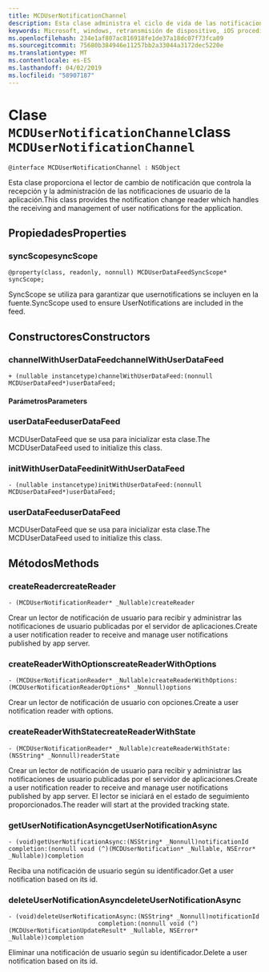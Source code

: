 ```yaml
---
title: MCDUserNotificationChannel
description: Esta clase administra el ciclo de vida de las notificaciones de usuario.
keywords: Microsoft, windows, retransmisión de dispositivo, iOS procedimientos, procedimientos iPhone
ms.openlocfilehash: 234e1af807ac816918fe1de37a18dc07f73fca09
ms.sourcegitcommit: 75680b384946e11257bb2a33044a3172dec5220e
ms.translationtype: MT
ms.contentlocale: es-ES
ms.lasthandoff: 04/02/2019
ms.locfileid: "58907187"
---
```

# <a name="class-mcdusernotificationchannel"></a><span data-ttu-id="ad740-104">Clase `MCDUserNotificationChannel`</span><span class="sxs-lookup"><span data-stu-id="ad740-104">class `MCDUserNotificationChannel`</span></span>

```
@interface MCDUserNotificationChannel : NSObject
```

<span data-ttu-id="ad740-105">Esta clase proporciona el lector de cambio de notificación que controla la recepción y la administración de las notificaciones de usuario de la aplicación.</span><span class="sxs-lookup"><span data-stu-id="ad740-105">This class provides the notification change reader which handles the receiving and management of user notifications for the application.</span></span> 

## <a name="properties"></a><span data-ttu-id="ad740-106">Propiedades</span><span class="sxs-lookup"><span data-stu-id="ad740-106">Properties</span></span>

### <a name="syncscope"></a><span data-ttu-id="ad740-107">syncScope</span><span class="sxs-lookup"><span data-stu-id="ad740-107">syncScope</span></span>
`@property(class, readonly, nonnull) MCDUserDataFeedSyncScope* syncScope;`

<span data-ttu-id="ad740-108">SyncScope se utiliza para garantizar que usernotifications se incluyen en la fuente.</span><span class="sxs-lookup"><span data-stu-id="ad740-108">SyncScope used to ensure UserNotifications are included in the feed.</span></span>

## <a name="constructors"></a><span data-ttu-id="ad740-109">Constructores</span><span class="sxs-lookup"><span data-stu-id="ad740-109">Constructors</span></span>

### <a name="channelwithuserdatafeed"></a><span data-ttu-id="ad740-110">channelWithUserDataFeed</span><span class="sxs-lookup"><span data-stu-id="ad740-110">channelWithUserDataFeed</span></span>
`+ (nullable instancetype)channelWithUserDataFeed:(nonnull MCDUserDataFeed*)userDataFeed;`

#### <a name="parameters"></a><span data-ttu-id="ad740-111">Parámetros</span><span class="sxs-lookup"><span data-stu-id="ad740-111">Parameters</span></span>

### <a name="userdatafeed"></a><span data-ttu-id="ad740-112">userDataFeed</span><span class="sxs-lookup"><span data-stu-id="ad740-112">userDataFeed</span></span>
<span data-ttu-id="ad740-113">MCDUserDataFeed que se usa para inicializar esta clase.</span><span class="sxs-lookup"><span data-stu-id="ad740-113">The MCDUserDataFeed used to initialize this class.</span></span>

### <a name="initwithuserdatafeed"></a><span data-ttu-id="ad740-114">initWithUserDataFeed</span><span class="sxs-lookup"><span data-stu-id="ad740-114">initWithUserDataFeed</span></span>
`- (nullable instancetype)initWithUserDataFeed:(nonnull MCDUserDataFeed*)userDataFeed;`

### <a name="userdatafeed"></a><span data-ttu-id="ad740-115">userDataFeed</span><span class="sxs-lookup"><span data-stu-id="ad740-115">userDataFeed</span></span>
<span data-ttu-id="ad740-116">MCDUserDataFeed que se usa para inicializar esta clase.</span><span class="sxs-lookup"><span data-stu-id="ad740-116">The MCDUserDataFeed used to initialize this class.</span></span>

## <a name="methods"></a><span data-ttu-id="ad740-117">Métodos</span><span class="sxs-lookup"><span data-stu-id="ad740-117">Methods</span></span>

### <a name="createreader"></a><span data-ttu-id="ad740-118">createReader</span><span class="sxs-lookup"><span data-stu-id="ad740-118">createReader</span></span>
`- (MCDUserNotificationReader* _Nullable)createReader`

<span data-ttu-id="ad740-119">Crear un lector de notificación de usuario para recibir y administrar las notificaciones de usuario publicadas por el servidor de aplicaciones.</span><span class="sxs-lookup"><span data-stu-id="ad740-119">Create a user notification reader to receive and manage user notifications published by app server.</span></span>

### <a name="createreaderwithoptions"></a><span data-ttu-id="ad740-120">createReaderWithOptions</span><span class="sxs-lookup"><span data-stu-id="ad740-120">createReaderWithOptions</span></span>
`- (MCDUserNotificationReader* _Nullable)createReaderWithOptions:(MCDUserNotificationReaderOptions* _Nonnull)options`

<span data-ttu-id="ad740-121">Crear un lector de notificación de usuario con opciones.</span><span class="sxs-lookup"><span data-stu-id="ad740-121">Create a user notification reader with options.</span></span>

### <a name="createreaderwithstate"></a><span data-ttu-id="ad740-122">createReaderWithState</span><span class="sxs-lookup"><span data-stu-id="ad740-122">createReaderWithState</span></span>
`- (MCDUserNotificationReader* _Nullable)createReaderWithState:(NSString* _Nonnull)readerState`

<span data-ttu-id="ad740-123">Crear un lector de notificación de usuario para recibir y administrar las notificaciones de usuario publicadas por el servidor de aplicaciones.</span><span class="sxs-lookup"><span data-stu-id="ad740-123">Create a user notification reader to receive and manage user notifications published by app server.</span></span> <span data-ttu-id="ad740-124">El lector se iniciará en el estado de seguimiento proporcionados.</span><span class="sxs-lookup"><span data-stu-id="ad740-124">The reader will start at the provided tracking state.</span></span>  

### <a name="getusernotificationasync"></a><span data-ttu-id="ad740-125">getUserNotificationAsync</span><span class="sxs-lookup"><span data-stu-id="ad740-125">getUserNotificationAsync</span></span>
`- (void)getUserNotificationAsync:(NSString* _Nonnull)notificationId
                      completion:(nonnull void (^)(MCDUserNotification* _Nullable, NSError* _Nullable))completion`

<span data-ttu-id="ad740-126">Reciba una notificación de usuario según su identificador.</span><span class="sxs-lookup"><span data-stu-id="ad740-126">Get a user notification based on its id.</span></span>

### <a name="deleteusernotificationasync"></a><span data-ttu-id="ad740-127">deleteUserNotificationAsync</span><span class="sxs-lookup"><span data-stu-id="ad740-127">deleteUserNotificationAsync</span></span>
```
- (void)deleteUserNotificationAsync:(NSString* _Nonnull)notificationId
                         completion:(nonnull void (^)(MCDUserNotificationUpdateResult* _Nullable, NSError* _Nullable))completion
```

<span data-ttu-id="ad740-128">Eliminar una notificación de usuario según su identificador.</span><span class="sxs-lookup"><span data-stu-id="ad740-128">Delete a user notification based on its id.</span></span> 